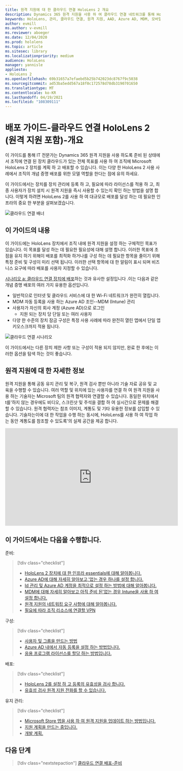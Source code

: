 ```yaml
---
title: 원격 지원에 대 한 클라우드 연결 HoloLens 2 개요
description: Dynamics 365 원격 지원을 사용 하 여 클라우드 연결 네트워크를 통해 HoloLens 2 장치를 등록 하는 방법을 알아봅니다.
keywords: HoloLens, 관리, 클라우드 연결, 원격 지원, AAD, Azure AD, MDM, 모바일 장치 관리
author: evmill
ms.author: v-evmill
ms.reviewer: aboeger
ms.date: 12/04/2020
ms.prod: hololens
ms.topic: article
ms.sitesec: library
ms.localizationpriority: medium
audience: HoloLens
manager: yannisle
appliesto:
- HoloLens 2
ms.openlocfilehash: 69b31657a7efaebd5b25b742023dc8767f9c5038
ms.sourcegitcommit: ad53ba5edd567a18f0c172578d78db3190701650
ms.translationtype: MT
ms.contentlocale: ko-KR
ms.lasthandoff: 04/19/2021
ms.locfileid: "108309111"
---
```

# <a name="deployment-guide--cloud-connected-hololens-2-with-remote-assist--overview"></a>배포 가이드-클라우드 연결 HoloLens 2 (원격 지원 포함)-개요

이 가이드를 통해 IT 전문가는 Dynamics 365 원격 지원을 사용 하도록 준비 된 상태에서 조직에 연결 된 장치 클라우드가 있는 전체 목표를 사용 하 여 조직에 Microsoft HoloLens 2 장치를 계획 하 고 배포할 수 있습니다. 이는 다양 한 HoloLens 2 사용 사례에서 조직의 개념 증명 배포를 위한 모델 역할을 한다는 점에 유의 하세요.

이 가이드에서는 장치를 장치 관리에 등록 하 고, 필요에 따라 라이선스를 적용 하 고, 최종 사용자가 장치 설치 시 원격 지원을 즉시 사용할 수 있는지 확인 하는 방법을 설명 합니다. 이렇게 하려면 HoloLens 2를 사용 하 여 대규모로 배포를 달성 하는 데 필요한 인프라의 중요 한 부분을 살펴보겠습니다.

![클라우드 연결 배너](./images/cloud-connected-hololens-large.png)

## <a name="in-this-guide"></a>이 가이드의 내용

이 가이드에는 HoloLens 장치에서 조직 내에 원격 지원을 설정 하는 구체적인 목표가 있습니다. 이 목표를 달성 하는 데 필요한 필요성에 대해 설명 합니다. 이러한 목표에 초점을 유지 하기 위해이 배포를 최적화 하거나를 구성 하는 데 필요한 항목을 줄이기 위해 특정 준비 및 구성이 미리 선택 됩니다. 이러한 선택 항목에 대 한 알림이 표시 되며 비즈니스 요구에 따라 배포를 사용자 지정할 수 있습니다.

[시나리오 a: 클라우드 연결 장치에 배포](https://docs.microsoft.com/hololens/common-scenarios#scenario-a)하는 것과 유사한 설정입니다 .이는 다음과 같은 개념 증명 배포의 여러 가지 유용한 옵션입니다.

- 일반적으로 인터넷 및 클라우드 서비스에 대 한 Wi-Fi 네트워크가 완전히 열립니다.
- MDM 자동 등록을 사용 하는 Azure AD 조인--MDM (Intune) 관리
- 사용자가 자신의 회사 계정 (Azure AD)으로 로그인
  - 지원 되는 장치 당 단일 또는 여러 사용자
- 다양 한 수준의 장치 잠금 구성은 특정 사용 사례에 따라 완전히 열린 앱에서 단일 앱 키오스크까지 적용 됩니다.

![클라우드 연결 시나리오](./images/cloud-connected-guide-diagram.png)

이 가이드에서는 다른 장치 제한 사항 또는 구성이 적용 되지 않지만, 완료 한 후에는 이러한 옵션을 탐색 하는 것이 좋습니다.

## <a name="learn-about-remote-assist"></a>원격 지원에 대 한 자세한 정보

원격 지원을 통해 공동 유지 관리 및 복구, 원격 검사 뿐만 아니라 기술 자료 공유 및 교육을 수행할 수 있습니다. 여러 역할 및 위치에 있는 사용자를 연결 하 여 원격 지원을 사용 하는 기술자는 Microsoft 팀의 원격 협력자와 연결할 수 있습니다. 동일한 위치에서 t를&#39;하지 않는 경우에도 비디오, 스크린샷 및 주석을 결합 하 여 실시간으로 문제를 해결할 수 있습니다. 원격 협력자는 참조 이미지, 계통도 및 기타 유용한 정보를 삽입할 수 있습니다. 기술자는이에 대 한 작업을 수행 하는 동시에, HoloLens를 사용 하 여 작업 하는 동안 계통도를 참조할 수 있도록&#39;의 실제 공간을 제공 합니다.

<iframe width="560" height="315" src="https://www.youtube.com/embed/d3YT8j0yYl0" frameborder="0" allow="accelerometer; autoplay; clipboard-write; encrypted-media; gyroscope; picture-in-picture" allowfullscreen></iframe>

## <a name="in-this-guide-you-will"></a>이 가이드에서는 다음을 수행합니다.

준비:

> [!div class="checklist"]
> - [HoloLens 2 장치에 대 한 인프라 essentials에 대해 알아봅니다.](hololens2-cloud-connected-prepare.md#infrastructure-essentials)
> - [Azure AD에 대해 자세히 알아보고,&#39;없는 경우 하나를 설정 합니다.](hololens2-cloud-connected-prepare.md#azure-active-directory)
> - [Id 관리 및 Azure AD 계정을 최적으로 설정 하는 방법에 대해 알아봅니다.](hololens2-cloud-connected-prepare.md#identity-management)
> - [MDM에 대해 자세히 알아보고 아직 준비 된&#39;없는 경우 Intune을 사용 하 여 설정 합니다.](hololens2-cloud-connected-prepare.md#mobile-device-management)
> - [원격 지원의 네트워킹 요구 사항에 대해 알아봅니다.](hololens2-cloud-connected-prepare.md#network)
> - [필요에 따라 조직 리소스에 연결할 VPN](/hololens2-cloud-connected-prepare.md#optional-connect-your-hololens-to-vpn)

구성:

> [!div class="checklist"]
> - [사용자 및 그룹을 만드는 방법](hololens2-cloud-connected-configure.md#azure-users-and-groups)
> - [Azure AD 내에서 자동 등록을 설정 하는 방법입니다.](hololens2-cloud-connected-configure.md#auto-enrollment-on-hololens-2)
> - [응용 프로그램 라이선스를 할당 하는 방법입니다.](hololens2-cloud-connected-configure.md#application-licenses)

배포:

> [!div class="checklist"]
> - [HoloLens 2를 설정 하 고 등록의 유효성을 검사 합니다.](hololens2-cloud-connected-deploy.md#enrollment-validation)
> - [유효성 검사 원격 지원 전화를 할 수 있습니다.](hololens2-cloud-connected-deploy.md#remote-assist-call-validation)

유지 관리:

> [!div class="checklist"]
> - [Microsoft Store 앱을 사용 하 여 원격 지원을 업데이트 하는 방법입니다.](hololens2-cloud-connected-maintain.md#updates)
> - [지원 계획을 만드는 중입니다.](hololens2-cloud-connected-maintain.md#support-plan)
> - [개발 계획.](hololens2-cloud-connected-maintain.md#development-plan)

## <a name="next-step"></a>다음 단계

> [!div class="nextstepaction"]
> [클라우드 연결 배포-준비](hololens2-cloud-connected-prepare.md)

